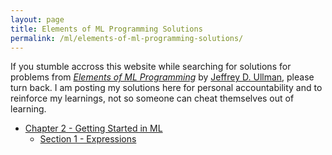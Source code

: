 ```yaml
---
layout: page
title: Elements of ML Programming Solutions
permalink: /ml/elements-of-ml-programming-solutions/
---
```


If you stumble accross this website while searching for solutions for problems from [_Elements of ML Programming_](http://infolab.stanford.edu/~ullman/emlp.html) by [Jeffrey D. Ullman](http://infolab.stanford.edu/~ullman/), please turn back. I am posting my solutions here for personal accountability and to reinforce my learnings, not so someone can cheat themselves out of learning.

- [Chapter 2 - Getting Started in ML](/ml/elements-of-ml-programming-solutions/chapter-2/)
  - [Section 1 - Expressions](/ml/elements-of-ml-programming-solutions/chapter-2/section-1/)
